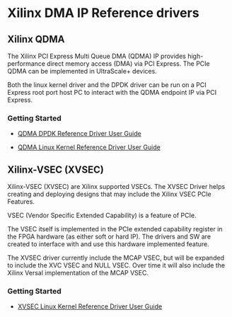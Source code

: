# Xilinx DMA IP Reference drivers

## Xilinx QDMA

The Xilinx PCI Express Multi Queue DMA (QDMA) IP provides high-performance direct memory access (DMA) via PCI Express. The PCIe QDMA can be implemented in UltraScale+ devices.

Both the linux kernel driver and the DPDK driver can be run on a PCI Express root port host PC to interact with the QDMA endpoint IP via PCI Express.

### Getting Started

* [QDMA DPDK Reference Driver User Guide](QDMA/DPDK/docs/DPDK_qdma_driver_user_guide.pdf)

* [QDMA Linux Kernel Reference Driver User Guide](http://htmlpreview.github.io/?https://github.com/Xilinx/dma_ip_drivers/blob/master/QDMA/linux-kernel/docs/git_doc/html/index.html)

## Xilinx-VSEC (XVSEC)

Xilinx-VSEC (XVSEC) are Xilinx supported VSECs. The XVSEC Driver helps creating and deploying designs that may include the Xilinx VSEC PCIe Features.

VSEC (Vendor Specific Extended Capability) is a feature of PCIe.

The VSEC itself is implemented in the PCIe extended capability register in the FPGA hardware (as either soft or hard IP). The drivers and SW are created to interface with and use this hardware implemented feature.

The XVSEC driver currently include the MCAP VSEC, but will be expanded to include the XVC VSEC and NULL VSEC. Over time it will also include the Xilinx Versal implementation of the MCAP VSEC.

### Getting Started

* [XVSEC Linux Kernel Reference Driver User Guide](XVSEC/linux-kernel/docs/ug04-2000-0142_xvsec.pdf)
